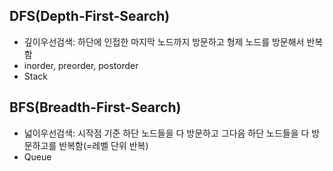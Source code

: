 ## DFS(Depth-First-Search)
- 깊이우선검색: 하단에 인접한 마지막 노드까지 방문하고 형제 노드를 방문해서 반복함
- inorder, preorder, postorder
- Stack

## BFS(Breadth-First-Search)
- 넓이우선검색: 시작점 기준 하단 노드들을 다 방문하고 그다음 하단 노드들을 다 방문하고를 반복함(=레벨 단위 반복)
- Queue
